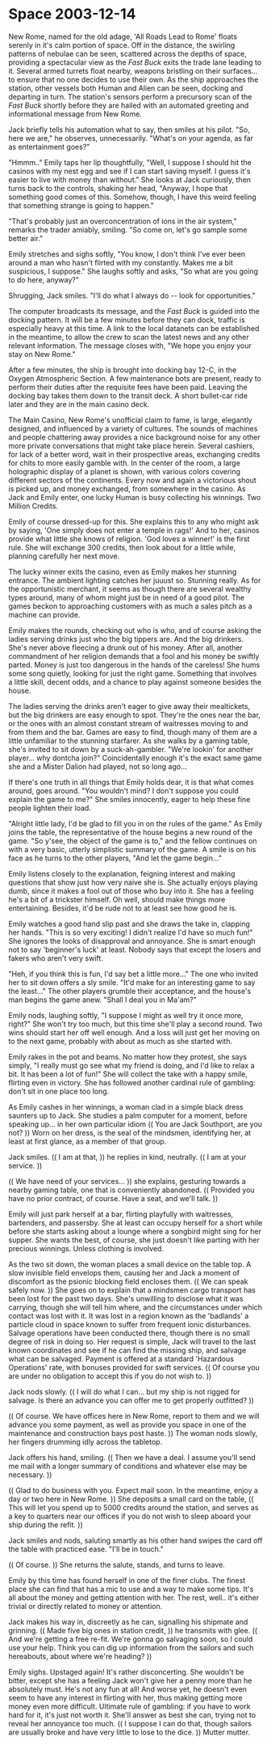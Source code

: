 <!-- TITLE: Space 2003-12-14 -->
<!-- SUBTITLE: A game log for Space -->

# Space 2003-12-14

New Rome, named for the old adage, 'All Roads Lead to Rome' floats serenly in it's calm portion of space. Off in the distance, the swirling patterns of nebulae can be seen, scattered across the depths of space, providing a spectacular view as the _Fast Buck_ exits the trade lane leading to it. Several armed turrets float nearby, weapons bristling on their surfaces... to ensure that no one decides to use their own. As the ship approaches the station, other vessels both Human and Alien can be seen, docking and departing in turn. The station's sensors perform a precursory scan of the _Fast Buck_ shortly before they are hailed with an automated greeting and informational message from New Rome.

Jack briefly tells his automation what to say, then smiles at his pilot. "So, here we are," he observes, unnecessarily. "What's on your agenda, as far as entertainment goes?"

"Hmmm.." Emily taps her lip thoughtfully, "Well, I suppose I should hit the casinos with my nest egg and see if I can start saving myself. I guess it's easier to live with money than without." She looks at Jack curiously, then turns back to the controls, shaking her head, "Anyway, I hope that something good comes of this. Somehow, though, I have this weird feeling that something strange is going to happen."

"That's probably just an overconcentration of ions in the air system," remarks the trader amiably, smiling. "So come on, let's go sample some better air."

Emily stretches and sighs softly, "You know, I don't think I've ever been around a man who hasn't flirted with my constantly. Makes me a bit suspicious, I suppose." She laughs softly and asks, "So what are you going to do here, anyway?"

Shrugging, Jack smiles. "I'll do what I always do -- look for opportunities."

The computer broadcasts its message, and the _Fast Buck_ is guided into the docking pattern. It will be a few minutes before they can dock, traffic is especially heavy at this time. A link to the local datanets can be established in the meantime, to allow the crew to scan the latest news and any other relevant information. The message closes with, "We hope you enjoy your stay on New Rome."

After a few minutes, the ship is brought into docking bay 12-C, in the Oxygen Atmospheric Section. A few maintenance bots are present, ready to perform their duties after the requisite fees have been paid. Leaving the docking bay takes them down to the transit deck. A short bullet-car ride later and they are in the main casino deck.

The Main Casino, New Rome's unofficial claim to fame, is large, elegantly designed, and influenced by a variety of cultures. The sounds of machines and people chattering away provides a nice background noise for any other more private conversations that might take place herein. Several cashiers, for lack of a better word, wait in their prospective areas, exchanging credits for chits to more easily gamble with. In the center of the room, a large holographic display of a planet is shown, with various colors covering different sectors of the continents. Every now and again a victorious shout is picked up, and money exchanged, from somewhere in the casino. As Jack and Emily enter, one lucky Human is busy collecting his winnings. Two Million Credits.

Emily of course dressed-up for this. She explains this to any who might ask by saying, 'One simply does not enter a temple in rags!' And to her, casinos provide what little she knows of religion. 'God loves a winner!' is the first rule. She will exchange 300 credits, then look about for a little while, planning carefully her next move.

The lucky winner exits the casino, even as Emily makes her stunning entrance. The ambient lighting catches her juuust so. Stunning really. As for the opportunistic merchant, it seems as though there are several wealthy types around, many of whom might just be in need of a good pilot. The games beckon to approaching customers with as much a sales pitch as a machine can provide.

Emily makes the rounds, checking out who is who, and of course asking the ladies serving drinks just who the big tippers are. And the big drinkers. She's never above fleecing a drunk out of his money. After all, another commandment of her religion demands that a fool and his money be swiftly parted. Money is just too dangerous in the hands of the careless! She hums some song quietly, looking for just the right game. Something that involves a little skill, decent odds, and a chance to play against someone besides the house.

The ladies serving the drinks aren't eager to give away their mealtickets, but the big drinkers are easy enough to spot. They're the ones near the bar, or the ones with an almost constant stream of waitresses moving to and from them and the bar. Games are easy to find, though many of them are a little unfamiliar to the stunning starfarer. As she walks by a gaming table, she's invited to sit down by a suck-ah-gambler. "We're lookin' for another player... why dontcha join?" Coincidentally enough it's the exact same game she and a Mister Dalion had played, not so long ago...

If there's one truth in all things that Emily holds dear, it is that what comes around, goes around. "You wouldn't mind? I don't suppose you could explain the game to me?" She smiles innocently, eager to help these fine people lighten their load.

"Alright little lady, I'd be glad to fill you in on the rules of the game." As Emily joins the table, the representative of the house begins a new round of the game. "So y'see, the object of the game is to," and the fellow continues on with a very basic, utterly simplistic summary of the game. A smile is on his face as he turns to the other players, "And let the game begin..."

Emily listens closely to the explanation, feigning interest and making questions that show just how very naive she is. She actually enjoys playing dumb, since it makes a fool out of those who buy into it. She has a feeling he's a bit of a trickster himself. Oh well, should make things more entertaining. Besides, it'd be rude not to at least see how good he is.

Emily watches a good hand slip past and she draws the take in, clapping her hands. "This is so very exciting! I didn't realize I'd have so much fun!" She ignores the looks of disapproval and annoyance. She is smart enough not to say 'beginner's luck' at least. Nobody says that except the losers and fakers who aren't very swift.

"Heh, if you think this is fun, I'd say bet a little more..." The one who invited her to sit down offers a sly smile. "It'd make for an interesting game to say the least..." The other players grumble their acceptance, and the house's man begins the game anew. "Shall I deal you in Ma'am?"

Emily nods, laughing softly, "I suppose I might as well try it once more, right?" She won't try too much, but this time she'll play a second round. Two wins should start her off well enough. And a loss will just get her moving on to the next game, probably with about as much as she started with.

Emily rakes in the pot and beams. No matter how they protest, she says simply, "I really must go see what my friend is doing, and I'd like to relax a bit. It has been a lot of fun!" She will collect the take with a happy smile, flirting even in victory. She has followed another cardinal rule of gambling: don't sit in one place too long.

As Emily cashes in her winnings, a woman clad in a simple black dress saunters up to Jack. She studies a palm computer for a moment, before speaking up... in her own particular idiom (( You are Jack Southport, are you not? )) Worn on her dress, is the seal of the mindsmen, identifying her, at least at first glance, as a member of that group.

Jack smiles. (( I am at that, )) he replies in kind, neutrally. (( I am at your service. ))

(( We have need of your services... )) she explains, gesturing towards a nearby gaming table, one that is conveniently abandoned. (( Provided you have no prior contract, of course. Have a seat, and we'll talk. ))

Emily will just park herself at a bar, flirting playfully with waitresses, bartenders, and passersby. She at least can occupy herself for a short while before she starts asking about a lounge where a songbird might sing for her supper. She wants the best, of course, she just doesn't like parting with her precious winnings. Unless clothing is involved.

As the two sit down, the woman places a small device on the table top. A slow invisible field envelops them, causing her and Jack a moment of discomfort as the psionic blocking field encloses them. (( We can speak safely now. )) She goes on to explain that a mindsmen cargo transport has been lost for the past two days. She's unwilling to disclose what it was carrying, though she will tell him where, and the circumstances under which contact was lost with it. It was lost in a region known as the 'badlands' a particle cloud in space known to suffer from frequent ionic disturbances. Salvage operations have been conducted there, though there is no small degree of risk in doing so. Her request is simple, Jack will travel to the last known coordinates and see if he can find the missing ship, and salvage what can be salvaged. Payment is offered at a standard 'Hazardous Operations' rate, with bonuses provided for swift services. (( Of course you are under no obligation to accept this if you do not wish to. ))

Jack nods slowly. (( I will do what I can... but my ship is not rigged for salvage. Is there an advance you can offer me to get properly outfitted? ))

(( Of course. We have offices here in New Rome, report to them and we will advance you some payment, as well as provide you space in one of the maintenance and construction bays post haste. )) The woman nods slowly, her fingers drumming idly across the tabletop.

Jack offers his hand, smiling. (( Then we have a deal. I assume you'll send me mail with a longer summary of conditions and whatever else may be necessary. ))

(( Glad to do business with you. Expect mail soon. In the meantime, enjoy a day or two here in New Rome. )) She deposits a small card on the table, (( This will let you spend up to 5000 credits around the station, and serves as a key to quarters near our offices if you do not wish to sleep aboard your ship during the refit. ))

Jack smiles and nods, saluting smartly as his other hand swipes the card off the table with practiced ease. "I'll be in touch."

(( Of course. )) She returns the salute, stands, and turns to leave.

Emily by this time has found herself in one of the finer clubs. The finest place she can find that has a mic to use and a way to make some tips. It's all about the money and getting attention with her. The rest, well.. it's either trivial or directly related to money or attention.

Jack makes his way in, discreetly as he can, signalling his shipmate and grinning. (( Made five big ones in station credit, )) he transmits with glee. (( And we're getting a free re-fit. We're gonna go salvaging soon, so I could use your help. Think you can dig up information from the sailors and such hereabouts, about where we're heading? ))

Emily sighs. Upstaged again! It's rather disconcerting. She wouldn't be bitter, except she has a feeling Jack won't give her a penny more than he absolutely must. He's not any fun at all! And worse yet, he doesn't even seem to have any interest in flirting with her, thus making getting more money even more difficult. Ultimate rule of gambling: if you have to work hard for it, it's just not worth it. She'll answer as best she can, trying not to reveal her annoyance too much. (( I suppose I can do that, though sailors are usually broke and have very little to lose to the dice. )) Mutter mutter.